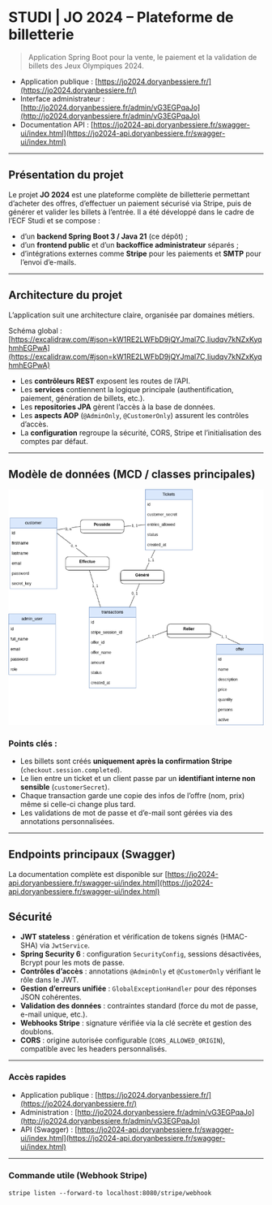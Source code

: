 # STUDI | JO 2024 – Plateforme de billetterie

> Application Spring Boot pour la vente, le paiement et la validation de billets des Jeux Olympiques 2024.

* Application publique : [https://jo2024.doryanbessiere.fr/](https://jo2024.doryanbessiere.fr/)
* Interface administrateur : [http://jo2024.doryanbessiere.fr/admin/vG3EGPqaJo](http://jo2024.doryanbessiere.fr/admin/vG3EGPqaJo)
* Documentation API : [https://jo2024-api.doryanbessiere.fr/swagger-ui/index.html](https://jo2024-api.doryanbessiere.fr/swagger-ui/index.html)

---

## Présentation du projet

Le projet **JO 2024** est une plateforme complète de billetterie permettant d’acheter des offres, d’effectuer un paiement sécurisé via Stripe, puis de générer et valider les billets à l’entrée.
Il a été développé dans le cadre de l’ECF Studi et se compose :

* d’un **backend Spring Boot 3 / Java 21** (ce dépôt) ;
* d’un **frontend public** et d’un **backoffice administrateur** séparés ;
* d’intégrations externes comme **Stripe** pour les paiements et **SMTP** pour l’envoi d’e-mails.

---

## Architecture du projet

L’application suit une architecture claire, organisée par domaines métiers.

Schéma global :
[https://excalidraw.com/#json=kW1RE2LWFbD9jQYJmal7C,Iiudqv7kNZxKyqhmhEGPwA](https://excalidraw.com/#json=kW1RE2LWFbD9jQYJmal7C,Iiudqv7kNZxKyqhmhEGPwA)

* Les **contrôleurs REST** exposent les routes de l’API.
* Les **services** contiennent la logique principale (authentification, paiement, génération de billets, etc.).
* Les **repositories JPA** gèrent l’accès à la base de données.
* Les **aspects AOP** (`@AdminOnly`, `@CustomerOnly`) assurent les contrôles d’accès.
* La **configuration** regroupe la sécurité, CORS, Stripe et l’initialisation des comptes par défaut.

---

## Modèle de données (MCD / classes principales)

<img src="https://github.com/BDoryan/studi-jo2024-backend/blob/master/docs/imgs/mcd.png?raw=true" alt="MCD JO 2024" width="600"/>

### Points clés :

* Les billets sont créés **uniquement après la confirmation Stripe** (`checkout.session.completed`).
* Le lien entre un ticket et un client passe par un **identifiant interne non sensible** (`customerSecret`).
* Chaque transaction garde une copie des infos de l’offre (nom, prix) même si celle-ci change plus tard.
* Les validations de mot de passe et d’e-mail sont gérées via des annotations personnalisées.

---

## Endpoints principaux (Swagger)

La documentation complète est disponible sur [https://jo2024-api.doryanbessiere.fr/swagger-ui/index.html](https://jo2024-api.doryanbessiere.fr/swagger-ui/index.html)

## Sécurité

* **JWT stateless** : génération et vérification de tokens signés (HMAC-SHA) via `JwtService`.
* **Spring Security 6** : configuration `SecurityConfig`, sessions désactivées, Bcrypt pour les mots de passe.
* **Contrôles d’accès** : annotations `@AdminOnly` et `@CustomerOnly` vérifiant le rôle dans le JWT.
* **Gestion d’erreurs unifiée** : `GlobalExceptionHandler` pour des réponses JSON cohérentes.
* **Validation des données** : contraintes standard (force du mot de passe, e-mail unique, etc.).
* **Webhooks Stripe** : signature vérifiée via la clé secrète et gestion des doublons.
* **CORS** : origine autorisée configurable (`CORS_ALLOWED_ORIGIN`), compatible avec les headers personnalisés.

---

### Accès rapides

* Application publique : [https://jo2024.doryanbessiere.fr/](https://jo2024.doryanbessiere.fr/)
* Administration : [http://jo2024.doryanbessiere.fr/admin/vG3EGPqaJo](http://jo2024.doryanbessiere.fr/admin/vG3EGPqaJo)
* API (Swagger) : [https://jo2024-api.doryanbessiere.fr/swagger-ui/index.html](https://jo2024-api.doryanbessiere.fr/swagger-ui/index.html)

---

### Commande utile (Webhook Stripe)

```
stripe listen --forward-to localhost:8080/stripe/webhook
```